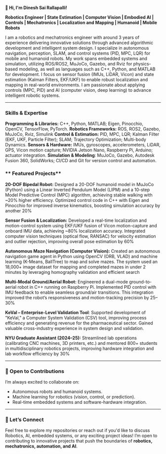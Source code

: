 **👋 Hi, I'm Dinesh Sai Rallapalli!**

**Robotics Engineer | State Estimation | Computer Vision | Embodied AI | Controls | Mechatronics | Localization and Mapping | Humanoid | Mobile Robots**

I am a robotics and mechatronics engineer with around 3 years of experience delivering innovative solutions through advanced algorithmic development and intelligent system design. I specialize in autonomous navigation, perception, SLAM, and control systems (PID, MPC, LQR) for mobile and humanoid robots. My work spans embedded systems and simulation, utilizing ROS/ROS2, MuJoCo, Gazebo, and Rviz for physics-based modeling, as well as languages such as C++, Python, and MATLAB for development. I focus on sensor fusion (IMUs, LiDAR, Vicon) and state estimation (Kalman Filters, EKF/UKF) to enable robust localization and mapping in real-world environments. I am passionate about applying controls (MPC, PID) and AI (computer vision, deep learning) to advance intelligent robotic systems.

---

### **Skills & Expertise**

**Programming & Libraries:** C++, Python, MATLAB; Eigen, Pinocchio, OpenCV, TensorFlow, PyTorch.
**Robotics Frameworks:** ROS, ROS2, Gazebo, MuJoCo, Rviz, Simulink
**Control & Estimation:** PID, MPC, LQR; Kalman Filter (EKF, UKF, Particle Filter); SLAM; Trajectory Optimization; Multi-body Dynamics.
**Sensors & Hardware:** IMUs, gyroscopes, accelerometers, LiDAR, GPS, Vicon motion capture; NVIDIA Jetson Nano, Raspberry Pi, Arduino; actuator integration.
**Simulation & Modeling**: MuJoCo, Gazebo, Autodesk Fusion 360, SolidWorks; CI/CD and Git for version control and automation.


### ** Featured Projects**

**20-DOF Bipedal Robot:** Designed a 20-DOF humanoid model in MuJoCo (Python) using a Linear Inverted Pendulum Model (LIPM) and a 10-step Model Predictive Control (MPC) algorithm, achieving stable walking with ~20% higher efficiency. Optimized control code in C++ with Eigen and Pinocchio for improved inverse kinematics, boosting simulation accuracy by another 20%

**Sensor Fusion & Localization:** Developed a real-time localization and motion-control system using EKF/UKF fusion of Vicon motion-capture and onboard IMU data, achieving ~80% localization accuracy. Integrated computer vision techniques (optical flow, RANSAC) for velocity estimation and outlier rejection, improving overall pose estimation by 60%

**Autonomous Maze Navigation (Computer Vision):** Created an autonomous navigation game agent in Python using OpenCV (ORB, VLAD) and machine learning (K-Means, BallTree) to map and solve mazes. The system used an 18,000+ image dataset for mapping and completed mazes in under 2 minutes by leveraging homography validation and efficient search

**Multi-Modal Ground/Aerial Robot:** Engineered a dual-mode ground-to-aerial robot in C++ running on Raspberry Pi. Implemented PID control with IMU feedback to enable seamless ground/air transitions. This integration improved the robot’s responsiveness and motion-tracking precision by 25–30%

**KeVal – Enterprise-Level Validation Tool**:  Supported development of "KeVal," a Computer System Validation (CSV) tool, improving process efficiency and generating revenue for the pharmaceutical sector. Gained valuable cross-industry experience in system design and validation. 

**NYU Graduate Assistant (2024–25):** Streamlined lab operations (calibrating CNC machines, 3D printers, etc.) and mentored 800+ students in multidisciplinary robotics projects, improving hardware integration and lab workflow efficiency by 30%

---

### **🌱 Open to Contributions**
I’m always excited to collaborate on:
- Autonomous robots and humanoid systems.
- Machine learning for robotics (vision, control, or prediction).
- Real-time embedded systems and software-hardware integration.

---

### **💬 Let’s Connect**
Feel free to explore my repositories or reach out if you'd like to discuss Robotics, AI, embedded systems, or any exciting project ideas! I’m open to contributing to innovative projects that push the boundaries of **robotics, mechatronics, automation, and AI**.
